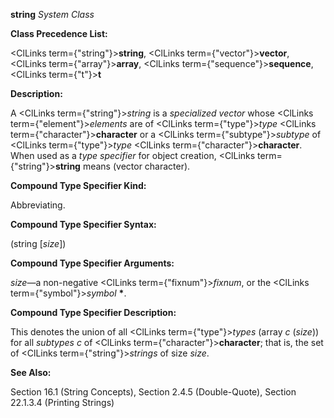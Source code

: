 **string** *System Class* 



**Class Precedence List:** 



<ClLinks  term={"string"}><b>string</b></ClLinks>, <ClLinks  term={"vector"}><b>vector</b></ClLinks>, <ClLinks  term={"array"}><b>array</b></ClLinks>, <ClLinks  term={"sequence"}><b>sequence</b></ClLinks>, <ClLinks  term={"t"}><b>t</b></ClLinks> 



**Description:** 



A <ClLinks  term={"string"}><i>string</i></ClLinks> is a *specialized vector* whose <ClLinks  term={"element"}><i>elements</i></ClLinks> are of <ClLinks  term={"type"}><i>type</i></ClLinks> <ClLinks  term={"character"}><b>character</b></ClLinks> or a <ClLinks  term={"subtype"}><i>subtype</i></ClLinks> of <ClLinks  term={"type"}><i>type</i></ClLinks> <ClLinks  term={"character"}><b>character</b></ClLinks>. When used as a *type specifier* for object creation, <ClLinks  term={"string"}><b>string</b></ClLinks> means (vector character). 



**Compound Type Specifier Kind:** 



Abbreviating. 



**Compound Type Specifier Syntax:** 



(string [*size*]) 



**Compound Type Specifier Arguments:** 



*size*—a non-negative <ClLinks  term={"fixnum"}><i>fixnum</i></ClLinks>, or the <ClLinks  term={"symbol"}><i>symbol</i></ClLinks> **\***. 



**Compound Type Specifier Description:** 



This denotes the union of all <ClLinks  term={"type"}><i>types</i></ClLinks> (array *c* (*size*)) for all *subtypes c* of <ClLinks  term={"character"}><b>character</b></ClLinks>; that is, the set of <ClLinks  term={"string"}><i>strings</i></ClLinks> of size *size*. 



**See Also:** 



Section 16.1 (String Concepts), Section 2.4.5 (Double-Quote), Section 22.1.3.4 (Printing Strings) 